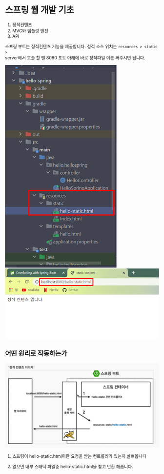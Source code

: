 # 스프링 웹 개발 기초

1. 정적컨텐츠
2. MVC와 템플릿 엔진
3. API

스프링 부트는 정적컨텐츠 기능을 제공합니다.
정적 소스 위치는 ``` resources > static > ``` <br/>
server에서 호출 할 땐 8080 포트 아래에 바로 정적파일 이름 써주시면 됩니다.

<img src='../img/0110_2.png'>
<img src='../img/0110_1.png'>

## 어떤 원리로 작동하는가

<img src='../img/0110_3.png'>

1. 스프링이 hello-static.html이란 요청을 받는 컨트롤러가 있는지 살펴봅니다

2. 없으면 내부 스태틱 파일중 hello-static.html을 찾고 반환 해줍니다.













